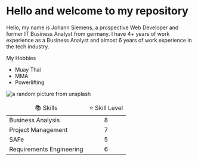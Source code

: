 <h1>Hello and welcome to my repository</h1>

Hello, my name is Johann Siemens, a prospective Web Developer and former IT Business Analyst from germany. I have 4+ years of work experience as a Business Analyst and almost 6 years of work experience in the tech industry.

My Hobbies
- Muay Thai
- MMA
- Powerlifting

![a random picture from unsplash](https://camo.githubusercontent.com/518d6fcc57315516bdbefa39816aff25dd2d01e634a760cc3636627ed7d66ab4/68747470733a2f2f736f757263652e756e73706c6173682e636f6d2f72616e646f6d2f32303078313030)

<table>
  <thead align="center">
    <tr border: none;>
      <td>📚 Skills</td>
      <td>⭐ Skill Level</td>
    </tr>
  </thead>
  <tbody>
    <tr>
      <td>Business Analysis</td>
      <td align="center">8</td>
    </tr>
    <tr>
      <td>Project Management</td>
      <td align="center">7</td>
    </tr>
    <tr>
      <td>SAFe</td>
      <td align="center">5</td>
    </tr>
    <tr>
      <td>Requirements Engineering</td>
      <td align="center">6</td>
    </tr>
  </tbody>
</table>
  
